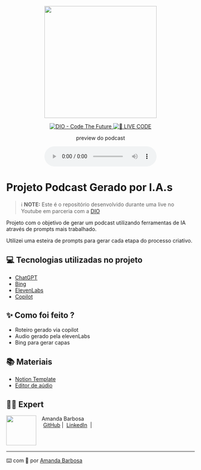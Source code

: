 <p align="center">
<img 
    src="./assets/cover.jpg"
    width="300"
/>
</p>

<p align="center">
<a href="https://dio.me/">
    <img 
        src="https://img.shields.io/badge/DIO-Code_The_Future-28DA77?logo=youtube" 
        alt="DIO - Code The Future">
</a>
<a href="https://dio.me/">
<img 
    src="https://img.shields.io/badge/🔴_LIVE_CODE-FF5E72" 
    alt="🔴 LIVE CODE">
</a>
</p>

<p align="center">
    preview do podcast
</p>

<div align="center">
    <audio src="output/ElevenLabs_2024-05-22T18_29_05_Charlotte_pre_s50_sb75_m1.MP3" controls title="Podcast"></audio>
</div>

# Projeto Podcast Gerado por I.A.s


 > ℹ️ **NOTE:** Este é o repositório desenvolvido durante uma live no Youtube em parceria com a [DIO](https://dio.me)

Projeto com o objetivo de gerar um podcast utilizando ferramentas de IA através de prompts mais trabalhado.

Utilizei uma esteira de prompts para gerar cada etapa do processo criativo.

## 💻 Tecnologias utilizadas no projeto

- [ChatGPT](https://chat.openai.com/) 
- [Bing](https://www.bing.com/)
- [ElevenLabs](https://beta.elevenlabs.io/)
- [Copilot](https://copilot.microsoft.com/)

## ✨ Como foi feito ?

- Roteiro gerado via copilot
- Audio gerado pela elevenLabs
- Bing para gerar capas

## 📚 Materiais

- [Notion Template](https://www.notion.so/PCL-Podcast-C-digo-Limpo-6578236263484cc1967f6a1b164a4999)
- [Editor de aúdio](https://elevenlabs.io/app/speech-synthesis)


## 👨‍💻 Expert

<p>
    <img 
      align=left 
      margin=10 
      width=80 
      src="https://avatars.githubusercontent.com/u/41959181?v=4"
    />
    <p>&nbsp&nbsp&nbspAmanda Barbosa<br>
    &nbsp&nbsp&nbsp
    <a href="https://github.com/AMD1989">
    GitHub</a>&nbsp;|&nbsp;
    <a href="https://www.linkedin.com/in/amanda-barbosa-6153171a4/">LinkedIn</a>
&nbsp;|&nbsp;</p>
</p>
<br/><br/>
<p>

---

⌨️ com 💜 por [Amanda Barbosa](https://github.com/AMD1989)